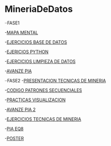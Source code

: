 # MineriaDeDatos

··FASE1

-[MAPA MENTAL](https://github.com/hectoresc/MineriaDeDatos/blob/main/WhatsApp%20Image%202021-08-09%20at%2023.14.04%20(1).jpeg)

-[EJERCICIOS BASE DE DATOS](https://github.com/BrendaHernandez28/FCFM_MineriaDts/blob/main/Equipo_8_Ejercicio.Base.de.Datos.pdf)

-[EJERICIOS PYTHON](https://github.com/hectoresc/MineriaDeDatos/blob/main/ej_python_1745909.ipynb)

-[EJERCICIOS LIMPIEZA DE DATOS](https://github.com/JoshuneArriaga/FCFM/blob/main/Ej_Limpieza_Equipo8.ipynb)

-[AVANZE PIA](https://github.com/hectoresc/MineriaDeDatos/blob/main/Avance1_PIA_Equipo_08.ipynb)


··FASE2
-[PRESENTACION TECNICAS DE MINERIA](https://github.com/hectoresc/MineriaDeDatos/blob/main/Presentacion_Patrones%20secuenciales_Equipo08.pdf)

-[CODIGO PATRONES SECUENCIALES](https://github.com/hectoresc/MineriaDeDatos/blob/main/Ejemplo_PatronesSecuenciales_Equipo8.ipynb)

-[PRACTICAS VISUALIZACION](https://nbviewer.org/github/JoshuneArriaga/FCFM/blob/main/Visualizacion_Equipo8%20%281%29.ipynb)

-[AVANZE PIA 2](https://nbviewer.org/github/JoshuneArriaga/FCFM/blob/main/AvancePIA_II_Grupo001_Equipo8.ipynb)

-[EJERCICIOS TECNICAS DE MINERIA](https://nbviewer.org/github/JoshuneArriaga/FCFM/blob/main/Ejercicios_tecnicas_de_miner%C3%ADa_Equipo8.ipynb)

-[PIA EQ8](https://nbviewer.org/github/JoshuneArriaga/FCFM/blob/main/PIA_Equipo8.ipynb)

-[POSTER](https://github.com/hectoresc/MineriaDeDatos/blob/main/poster_equipo8%20(1).pdf)



